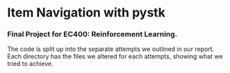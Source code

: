 # Item Navigation with pystk
### Final Project for EC400: Reinforcement Learning.

The code is split up into the separate attempts we outlined in our report. Each directory has the
files we altered for each attempts, showing what we tried to achieve.